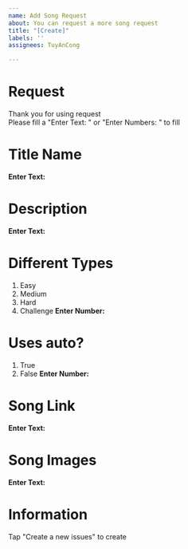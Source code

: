 ```yaml
---
name: Add Song Request
about: You can request a more song request
title: "[Create]"
labels: ''
assignees: TuyAnCong

---
```


# Request
Thank you for using request    
Please fill a "Enter Text: " or "Enter Numbers: " to fill
# Title Name
**Enter Text:** 
# Description
**Enter Text:** 
# Different Types
1. Easy 
2. Medium
3. Hard
4. Challenge
**Enter Number:** 
# Uses auto?
1. True
2. False
**Enter Number:** 
# Song Link
**Enter Text:** 
# Song Images
**Enter Text:** 
# Information 
Tap "Create a new issues" to create
